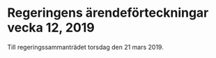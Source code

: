 # Regeringens ärendeförteckningar vecka 12, 2019

Till regeringssammanträdet torsdag den 21 mars 2019\.
